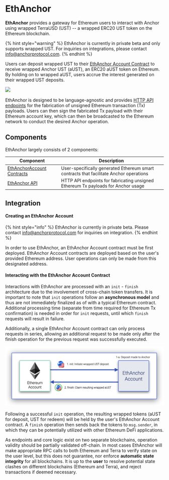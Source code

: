 # EthAnchor

**EthAnchor** provides a gateway for Ethereum users to interact with Anchor using wrapped TerraUSD (UST) -- a wrapped ERC20 UST token on the Ethereum blockchain.

{% hint style="warning" %}
EthAnchor is currently in private beta and only supports wrapped UST. For inquiries on integrations, please contact [info@anchorprotocol.com](mailto:info@anchorprotocol.com).
{% endhint %}

Users can deposit wrapped UST to their [EthAnchor Account Contract](ethanchor-account-contract.md) to receive wrapped Anchor UST (aUST), an ERC20 aUST token on Ethereum. By holding on to wrapped aUST, users accrue the interest generated on their wrapped UST deposits.

![](../.gitbook/assets/EthAnchor\_Overview.png)

EthAnchor is designed to be language-agnostic and provides [HTTP API endpoints](ethanchor-api/) for the fabrication of unsigned Ethereum transaction (Tx) payloads. Users can then sign the fabricated Tx payload with their Ethereum account key, which can then be broadcasted to the Ethereum network to conduct the desired Anchor operation.

## Components

EthAnchor largely consists of 2 components:

| Component                                                   | Description                                                                            |
| ----------------------------------------------------------- | -------------------------------------------------------------------------------------- |
| [EthAnchorAccount Contracts](ethanchor-account-contract.md) | User-specifically generated Ethereum smart contracts that facilitate Anchor operations |
| [EthAnchor API](ethanchor-api/)                             | HTTP API endpoints for fabricating unsigned Ethereum Tx payloads for Anchor usage      |

## Integration

#### Creating an EthAnchor Account

{% hint style="info" %}
EthAnchor is currently in private beta. Please contact [info@anchorprotocol.com](mailto:info@anchorprotocol.com) for inquiries on integration.
{% endhint %}

In order to use EthAnchor, an EthAnchor Account contract must be first deployed. EthAnchor Account contracts are deployed based on the user's provided Ethereum address. User operations can only be made from this designated address.



#### Interacting with the EthAnchor Account Contract

Interactions with EthAnchor are processed with an `init` - `finish` architecture due to the involvement of cross-chain token transfers. It is important to note that `init` operations follow an **asynchronous model** and thus are not immediately finalized as of with a typical Ethereum contract. Additional processing time (separate from time required for Ethereum Tx confirmation) is needed in order for `init` requests, until which `finish` requests will result in failure.

Additionally, a single EthAnchor Account contract can only process requests in series, allowing an additional request to be made only after the finish operation for the previous request was successfully executed.

![Flow for depositing wrapped UST via EthAnchor](<../.gitbook/assets/EthAnchor -- DepositStable (6).png>)

Following a successful `init` operation, the resulting wrapped tokens (aUST for deposit, UST for redeem) will be held by the user's EthAnchor Account contract. A `finish` operation then sends back the tokens to `msg.sender`, in which they can be potentially utilized with other Ethereum DeFi applications.

As endpoints and core logic exist on two separate blockchains, operation validity should be partially validated off-chain. In most cases EthAnchor will make appropriate RPC calls to both Ethereum and Terra to verify state on the user level, but this does not guarantee, nor enforce **automatic state integrity** for all blockchains. It is up to the **user** to resolve potential state clashes on different blockchains (Ethereum and Terra), and reject transactions if deemed necessary.
